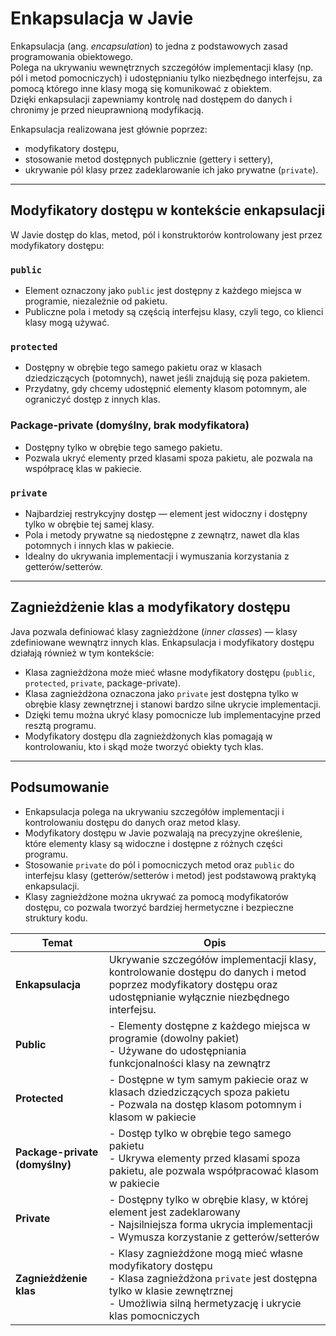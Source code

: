 # Enkapsulacja w Javie

Enkapsulacja (ang. *encapsulation*) to jedna z podstawowych zasad programowania obiektowego.  
Polega na ukrywaniu wewnętrznych szczegółów implementacji klasy (np. pól i metod pomocniczych) i udostępnianiu tylko niezbędnego interfejsu, za pomocą którego inne klasy mogą się komunikować z obiektem.  
Dzięki enkapsulacji zapewniamy kontrolę nad dostępem do danych i chronimy je przed nieuprawnioną modyfikacją.

Enkapsulacja realizowana jest głównie poprzez:
- modyfikatory dostępu,
- stosowanie metod dostępnych publicznie (gettery i settery),
- ukrywanie pól klasy przez zadeklarowanie ich jako prywatne (`private`).

---

## Modyfikatory dostępu w kontekście enkapsulacji

W Javie dostęp do klas, metod, pól i konstruktorów kontrolowany jest przez modyfikatory dostępu:

### `public`

- Element oznaczony jako `public` jest dostępny z każdego miejsca w programie, niezależnie od pakietu.  
- Publiczne pola i metody są częścią interfejsu klasy, czyli tego, co klienci klasy mogą używać.

### `protected`

- Dostępny w obrębie tego samego pakietu oraz w klasach dziedziczących (potomnych), nawet jeśli znajdują się poza pakietem.  
- Przydatny, gdy chcemy udostępnić elementy klasom potomnym, ale ograniczyć dostęp z innych klas.

### Package-private (domyślny, brak modyfikatora)

- Dostępny tylko w obrębie tego samego pakietu.  
- Pozwala ukryć elementy przed klasami spoza pakietu, ale pozwala na współpracę klas w pakiecie.

### `private`

- Najbardziej restrykcyjny dostęp — element jest widoczny i dostępny tylko w obrębie tej samej klasy.  
- Pola i metody prywatne są niedostępne z zewnątrz, nawet dla klas potomnych i innych klas w pakiecie.  
- Idealny do ukrywania implementacji i wymuszania korzystania z getterów/setterów.

---

## Zagnieżdżenie klas a modyfikatory dostępu

Java pozwala definiować klasy zagnieżdżone (*inner classes*) — klasy zdefiniowane wewnątrz innych klas. Enkapsulacja i modyfikatory dostępu działają również w tym kontekście:

- Klasa zagnieżdżona może mieć własne modyfikatory dostępu (`public`, `protected`, `private`, package-private).  
- Klasa zagnieżdżona oznaczona jako `private` jest dostępna tylko w obrębie klasy zewnętrznej i stanowi bardzo silne ukrycie implementacji.  
- Dzięki temu można ukryć klasy pomocnicze lub implementacyjne przed resztą programu.  
- Modyfikatory dostępu dla zagnieżdżonych klas pomagają w kontrolowaniu, kto i skąd może tworzyć obiekty tych klas.

---

## Podsumowanie

- Enkapsulacja polega na ukrywaniu szczegółów implementacji i kontrolowaniu dostępu do danych oraz metod klasy.  
- Modyfikatory dostępu w Javie pozwalają na precyzyjne określenie, które elementy klasy są widoczne i dostępne z różnych części programu.  
- Stosowanie `private` do pól i pomocniczych metod oraz `public` do interfejsu klasy (getterów/setterów i metod) jest podstawową praktyką enkapsulacji.  
- Klasy zagnieżdżone można ukrywać za pomocą modyfikatorów dostępu, co pozwala tworzyć bardziej hermetyczne i bezpieczne struktury kodu.



| **Temat**                      | **Opis**                                                                                                                                                                                            |
| ------------------------------ | --------------------------------------------------------------------------------------------------------------------------------------------------------------------------------------------------- |
| **Enkapsulacja**               | Ukrywanie szczegółów implementacji klasy, kontrolowanie dostępu do danych i metod poprzez modyfikatory dostępu oraz udostępnianie wyłącznie niezbędnego interfejsu.                                 |
| **Public**                     | - Elementy dostępne z każdego miejsca w programie (dowolny pakiet)<br>- Używane do udostępniania funkcjonalności klasy na zewnątrz                                                                  |
| **Protected**                  | - Dostępne w tym samym pakiecie oraz w klasach dziedziczących spoza pakietu<br>- Pozwala na dostęp klasom potomnym i klasom w pakiecie                                                              |
| **Package-private (domyślny)** | - Dostęp tylko w obrębie tego samego pakietu<br>- Ukrywa elementy przed klasami spoza pakietu, ale pozwala współpracować klasom w pakiecie                                                          |
| **Private**                    | - Dostępny tylko w obrębie klasy, w której element jest zadeklarowany<br>- Najsilniejsza forma ukrycia implementacji<br>- Wymusza korzystanie z getterów/setterów                                   |
| **Zagnieżdżenie klas**         | - Klasy zagnieżdżone mogą mieć własne modyfikatory dostępu<br>- Klasa zagnieżdżona `private` jest dostępna tylko w klasie zewnętrznej<br>- Umożliwia silną hermetyzację i ukrycie klas pomocniczych |

